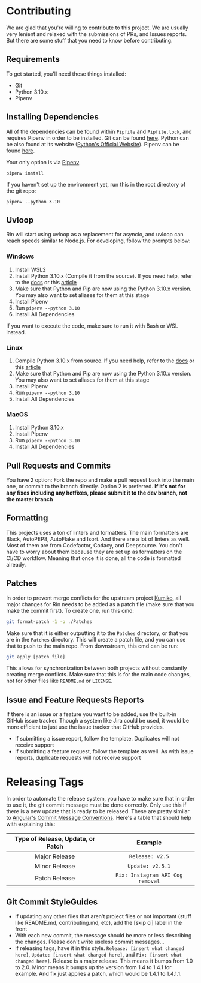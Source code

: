# Contributing

We are glad that you're willing to contribute to this project. We are usually very lenient and relaxed with the submissions of PRs, and Issues reports. But there are some stuff that you need to know before contributing.

## Requirements

To get started, you'll need these things installed: 

- Git
- Python 3.10.x
- Pipenv

## Installing Dependencies

All of the dependencies can be found within `Pipfile` and `Pipfile.lock`, and requires Pipenv in order to be installed.  Git can be found [here](https://git-scm.com/). Python can be also found at its website ([Python's Official Website](https://www.python.org/)). Pipenv can be found [here](https://pipenv.pypa.io/en/latest).

Your only option is via [Pipenv](https://pipenv.pypa.io/en/latest/)

`pipenv install`

If you haven't set up the environment yet, run this in the root directory of the git repo:

`pipenv --python 3.10`

## Uvloop 

Rin will start using uvloop as a replacement for asyncio, and uvloop can reach speeds similar to Node.js. For developing, follow the prompts below:

### Windows 

1. Install WSL2 
2. Install Python 3.10.x (Compile it from the source). If you need help, refer to the [docs](https://docs.python.org/3/using/unix.html) or this [article](https://computingforgeeks.com/how-to-install-python-on-ubuntu-linux-system/)
3. Make sure that Python and Pip are now using the Python 3.10.x version. You may also want to set aliases for them at this stage
4. Install Pipenv
5. Run `pipenv --python 3.10`
6. Install All Dependencies 

If you want to execute the code, make sure to run it with Bash or WSL instead.

### Linux

1. Compile Python 3.10.x from source. If you need help, refer to the [docs](https://docs.python.org/3/using/unix.html) or this [article](https://computingforgeeks.com/how-to-install-python-on-ubuntu-linux-system/)
2. Make sure that Python and Pip are now using the Python 3.10.x version. You may also want to set aliases for them at this stage
3. Install Pipenv
4. Run `pipenv --python 3.10`
5. Install All Dependencies


### MacOS

1. Install Python 3.10.x
2. Install Pipenv
3. Run `pipenv --python 3.10`
4. Install All Dependencies
 
## Pull Requests and Commits

You have 2 option: Fork the repo and make a pull request back into the main one, or commit to the branch directly. Option 2 is preferred. **If it's not for any fixes including any hotfixes, please submit it to the dev branch, not the master branch**

## Formatting

This projects uses a ton of linters and formatters. The main formatters are Black, AutoPEP8, AutoFlake and Isort. And there are a lot of linters as well. Most of them are from Codefactor, Codacy, and Deepsource. You don't have to worry about them because they are set up as formatters on the CI/CD workflow. Meaning that once it is done, all the code is formatted already.

## Patches

In order to prevent merge conflicts for the upstream project [Kumiko](https://github.com/No767/Kumiko), all major changes for Rin needs to be added as a patch file (make sure that you make the commit first). To create one, run this cmd:

```sh
git format-patch -1 -o ./Patches
```

Make sure that it is either outputting it to the `Patches` directory, or that you are in the `Patches` directory. This will create a patch file, and you can use that to push to the main repo. From downstream, this cmd can be run:

```sh
git apply [patch file]
```

This allows for synchronization between both projects without constantly creating merge conflicts. Make sure that this is for the main code changes, not for other files like `README.md` or `LICENSE`.
## Issue and Feature Requests Reports

If there is an issue or a feature you want to be added, use the built-in GitHub issue tracker. Though a system like Jira could be used, it would be more efficient to just use the issue tracker that GitHub provides. 

- If submitting a issue report, follow the template. Duplicates will not receive support
- If submitting a feature request, follow the template as well. As with issue reports, duplicate requests will not receive support

# Releasing Tags
In order to automate the release system, you have to make sure that in order to use it, the git commit message must be done correctly. Only use this if there is a new update that is ready to be released. These are pretty similar to [Angular's Commit Message Conventions](https://github.com/angular/angular.js/blob/master/DEVELOPERS.md#-git-commit-guidelines). Here's a table that should help with explaining this:

| Type of Release, Update, or Patch | Example |
|              :--:                 | :--:    | 
| Major Release                     | `Release: v2.5` | 
| Minor Release                     | `Update: v2.5.1`|
| Patch Release                     | `Fix: Instagram API Cog removal` |


## Git Commit StyleGuides

- If updating any other files that aren't project files or not important (stuff like README.md, contributing.md, etc), add the [skip ci] label in the front
- With each new commit, the message should be more or less describing the changes. Please don't write useless commit messages...
- If releasing tags, have it in this style. `Release: [insert what changed here]`, `Update: [insert what changed here]`, and `Fix: [insert what changed here]`. Release is a major release. This means it bumps from 1.0 to 2.0. Minor means it bumps up the version from 1.4 to 1.4.1 for example. And fix just applies a patch, which would be 1.4.1 to 1.4.1.1.
